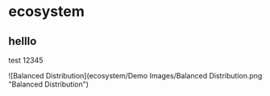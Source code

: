 # ecosystem
## helllo
test 12345

![Balanced Distribution](ecosystem/Demo Images/Balanced Distribution.png "Balanced Distribution")
